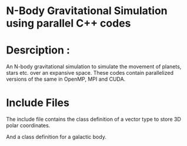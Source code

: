 # N-Body Gravitational Simulation using parallel C++ codes

# Desrciption :
An N-body gravitational simulation to simulate the movement of planets, stars etc. over an expansive space. These codes contain parallelized versions of the same in OpenMP, MPI and CUDA.

# Include Files

The include file contains the class definition of a vector type to store 3D polar coordinates. 

And a class definition for a galactic body.   
